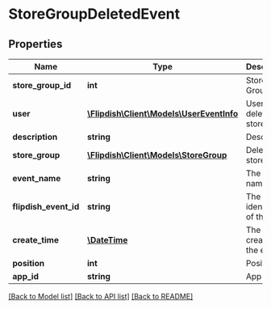 # StoreGroupDeletedEvent

## Properties
Name | Type | Description | Notes
------------ | ------------- | ------------- | -------------
**store_group_id** | **int** | Store Group Id | [optional] 
**user** | [**\Flipdish\Client\Models\UserEventInfo**](UserEventInfo.md) | User which deleted this store group | [optional] 
**description** | **string** | Description | [optional] 
**store_group** | [**\Flipdish\Client\Models\StoreGroup**](StoreGroup.md) | Deleted store group | [optional] 
**event_name** | **string** | The event name | [optional] 
**flipdish_event_id** | **string** | The identitfier of the event | [optional] 
**create_time** | [**\DateTime**](\DateTime.md) | The time of creation of the event | [optional] 
**position** | **int** | Position | [optional] 
**app_id** | **string** | App id | [optional] 

[[Back to Model list]](../README.md#documentation-for-models) [[Back to API list]](../README.md#documentation-for-api-endpoints) [[Back to README]](../README.md)


